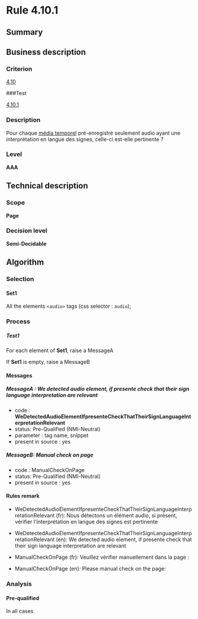 # Rule 4.10.1

## Summary

## Business description

### Criterion

[4.10](http://references.modernisation.gouv.fr/rgaa/criteres.html#crit-4-10)

###Test

[4.10.1](http://references.modernisation.gouv.fr/rgaa/criteres.html#test-4-10-1)

### Description

Pour chaque <a href="http://references.modernisation.gouv.fr/rgaa/glossaire.html#mdia-temporel-type-son-vido-et-synchronis">m&eacute;dia temporel</a> pr&eacute;-enregistr&eacute; seulement audio ayant une interpr&eacute;tation en langue des signes, celle-ci est-elle pertinente ?

### Level

**AAA**

## Technical description

### Scope

**Page**

### Decision level

**Semi-Decidable**

## Algorithm

### Selection

#### Set1

All the elements `<audio>` tags (css selector : `audio`);

### Process

##### Test1

For each element of **Set1**, raise a MessageA

If **Set1** is empty, raise a MessageB

#### Messages

##### MessageA : We detected audio element, if presente check that their sign language interpretation are relevant

-    code : **WeDetectedAudioElementIfpresenteCheckThatTheirSignLanguageInterpretationRelevant** 
-    status: Pre-Qualified (NMI-Neutral)
-    parameter : tag name, snippet
-    present in source : yes

##### MessageB: Manual check on page

-   code : ManualCheckOnPage
-   status: Pre-Qualified (NMI-Neutral)
-   present in source : yes

#### Rules remark

 * WeDetectedAudioElementIfpresenteCheckThatTheirSignLanguageInterpretationRelevant (fr): Nous d&eacute;tectons un &eacute;l&eacute;ment audio, si pr&eacute;sent, v&eacute;rifier l'interpr&eacute;tation en langue des signes est pertinente
 * WeDetectedAudioElementIfpresenteCheckThatTheirSignLanguageInterpretationRelevant (en): We detected audio element, if presente check that their sign language interpretation are relevant

 * ManualCheckOnPage (fr): Veuillez v&eacute;rifier manuellement dans la page :
 * ManualCheckOnPage (en): Please manual check on the page:

### Analysis

#### Pre-qualified

In all cases
